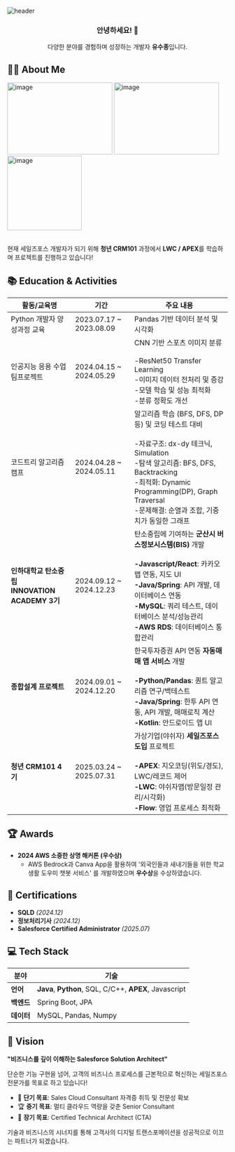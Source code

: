 ![header](https://capsule-render.vercel.app/api?type=waving&color=00A1E0&height=150&section=header&text=ThankYou!&fontSize=45&fontColor=ffffff)



<h3 align="Center">안녕하세요! 👋</h3>
<p align="Center">
    다양한 분야를 경험하며 성장하는 개발자 <b>유수종</b>입니다.
</p>


## **👨‍💻 About Me**

<img width="240" height="164" alt="image" src="https://github.com/user-attachments/assets/b934d9c7-ba35-4ee5-bee3-c8670a0e0f01" />

<img width="240" height="164" alt="image" src="https://github.com/user-attachments/assets/de051760-efb8-445e-a0eb-5a4d73ea66ec" />

<img width="170" height="170" alt="image" src="https://github.com/user-attachments/assets/8247b721-04f6-4e54-a3ee-60456ad21d7f" />

<br> 현재 세일즈포스 개발자가 되기 위해 **청년 CRM101** 과정에서 **LWC / APEX**를 학습하며 프로젝트를 진행하고 있습니다!


## **📚 Education & Activities**
| 활동/교육명                             | 기간                     | 주요 내용                                                                 |
|----------------------------------------|--------------------------|--------------------------------------------------------------------------|
| Python 개발자 양성과정 교육         | 2023.07.17 ~ 2023.08.09 | Pandas 기반 데이터 분석 및 시각화                        |
| 인공지능 응용 수업 팀프로젝트         | 2024.04.15 ~ 2024.05.29 | CNN 기반 스포츠 이미지 분류<br><br> -ResNet50 Transfer Learning<br> -이미지 데이터 전처리 및 증강<br> -모델 학습 및 성능 최적화<br> -분류 정확도 개선                       |
| 코드트리 알고리즘 캠프         | 2024.04.28 ~ 2024.05.11 | 알고리즘 학습 (BFS, DFS, DP 등) 및 코딩 테스트 대비<br><br> -자료구조: dx-dy 테크닉, Simulation<br> -탐색 알고리즘: BFS, DFS, Backtracking<br> -최적화: Dynamic Programming(DP), Graph Traversal<br> -문제해결: 순열과 조합, 기중치가 동일한 그래프                      |
| **인하대학교 탄소중립<br> INNOVATION ACADEMY 3기**      | 2024.09.12 ~ 2024.12.23 | 탄소중립에 기여하는 **군산시 버스정보시스템(BIS)** 개발<br><br> **-Javascript/React**: 카카오맵 연동, 지도 UI<br> **-Java/Spring**: API 개발, 데이터베이스 연동<br> **-MySQL**: 쿼리 테스트, 데이터베이스 분석/성능관리<br> **-AWS RDS**: 데이터베이스 통합관리           |
| **종합설계 프로젝트**           | 2024.09.01 ~ 2024.12.20 | 한국투자증권 API 연동 **자동매매 앱 서비스** 개발 <br><br> **-Python/Pandas**: 퀀트 알고리즘 연구/백테스트<br> **-Java/Spring**: 한투 API 연동, API 개발, 매매로직 계산<br> **-Kotlin**: 안드로이드 앱 UI   |
| **청년 CRM101 4기**           | 2025.03.24 ~ 2025.07.31     | 가상기업(야쉬자) **세일즈포스 도입** 프로젝트 <br><br> **-APEX**: 지오코딩(위도/경도), LWC/레코드 제어<br> **-LWC**: 야쉬자맵(방문일정 관리/시각화)<br> **-Flow**: 영업 프로세스 최적화<br>     |


## **🏆 Awards**
- **2024 AWS 소중한 상명 해커톤 (우수상)**  
   - AWS Bedrock과 Canva App을 활용하여 '외국인들과 새내기들을 위한 학교생활 도우미 챗봇 서비스' 를 개발하였으며 **우수상**을 수상하였습니다.



## **🔖 Certifications**
- **SQLD** *(2024.12)*  
- **정보처리기사** *(2024.12)* 
- **Salesforce Certified Administrator** *(2025.07)*

## **💻 Tech Stack**
| **분야**     | **기술**                                      |
|--------------|---------------------------------------------|
| **언어**     | **Java**, **Python**, SQL, C/C++, **APEX**, Javascript                                |
| **백엔드**   | Spring Boot, JPA                            |
| **데이터**   | MySQL, Pandas, Numpy               |



## **🚀 Vision**
**"비즈니스를 깊이 이해하는 Salesforce Solution Architect"**

단순한 기능 구현을 넘어, 고객의 비즈니스 프로세스를 근본적으로 혁신하는 
세일즈포스 전문가를 목표로 하고 있습니다!

- 🎯 **단기 목표**: Sales Cloud Consultant 자격증 취득 및 전문성 확보
- 🏆 **중기 목표**: 멀티 클라우드 역량을 갖춘 Senior Consultant
- 🌟 **장기 목표**: Certified Technical Architect (CTA)

기술과 비즈니스의 시너지를 통해 고객사의 디지털 트랜스포메이션을 
성공적으로 이끄는 파트너가 되겠습니다.


<!--
**paulyu8868/paulyu8868** is a ✨ _special_ ✨ repository because its `README.md` (this file) appears on your GitHub profile.

Here are some ideas to get you started:

- 🔭 I’m currently working on ...
- 🌱 I’m currently learning ...
- 👯 I’m looking to collaborate on ...
- 🤔 I’m looking for help with ...
- 💬 Ask me about ...
- 📫 How to reach me: ...
- 😄 Pronouns: ...
- ⚡ Fun fact: ...
-->
